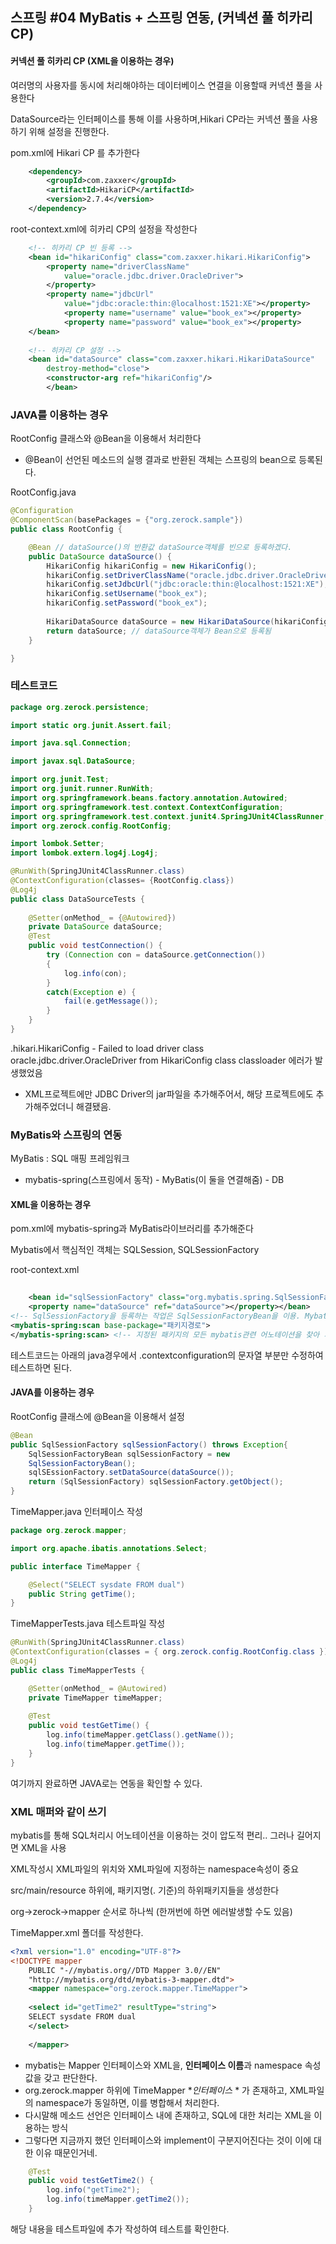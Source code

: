 ## 스프링 #04 MyBatis + 스프링 연동, (커넥션 풀 히카리CP)



#### 커넥션 풀 히카리 CP (XML을 이용하는 경우)

여러명의 사용자를 동시에 처리해야하는 데이터베이스 연결을 이용할때 커넥션 풀을 사용한다

DataSource라는 인터페이스를 통해 이를 사용하며,Hikari CP라는 커넥션 풀을 사용하기 위해 설정을 진행한다.

pom.xml에 Hikari CP 를 추가한다

```xml
	<dependency>
	    <groupId>com.zaxxer</groupId>
	    <artifactId>HikariCP</artifactId>
	    <version>2.7.4</version>
	</dependency>
```

root-context.xml에 히카리 CP의 설정을 작성한다

```xml
	<!-- 히카리 CP 빈 등록 -->
	<bean id="hikariConfig" class="com.zaxxer.hikari.HikariConfig">
		<property name="driverClassName"
			value="oracle.jdbc.driver.OracleDriver">
		</property>
		<property name="jdbcUrl"
			value="jdbc:oracle:thin:@localhost:1521:XE"></property>
			<property name="username" value="book_ex"></property>
			<property name="password" value="book_ex"></property>
	</bean>	
		
	<!-- 히카리 CP 설정 -->
	<bean id="dataSource" class="com.zaxxer.hikari.HikariDataSource"
		destroy-method="close">
		<constructor-arg ref="hikariConfig"/>
		</bean>

```



### JAVA를 이용하는 경우

RootConfig 클래스와 @Bean을 이용해서 처리한다

- @Bean이 선언된 메소드의 실행 결과로 반환된 객체는 스프링의 bean으로 등록된다.

RootConfig.java

```java
@Configuration
@ComponentScan(basePackages = {"org.zerock.sample"})
public class RootConfig {

	@Bean // dataSource()의 반환값 dataSource객체를 빈으로 등록하겠다.
	public DataSource dataSource() {
		HikariConfig hikariConfig = new HikariConfig();
		hikariConfig.setDriverClassName("oracle.jdbc.driver.OracleDriver");
		hikariConfig.setJdbcUrl("jdbc:oracle:thin:@localhost:1521:XE");
		hikariConfig.setUsername("book_ex");
		hikariConfig.setPassword("book_ex");
		
		HikariDataSource dataSource = new HikariDataSource(hikariConfig);
		return dataSource; // dataSource객체가 Bean으로 등록됨
	}

}

```



### 테스트코드

```java
package org.zerock.persistence;

import static org.junit.Assert.fail;

import java.sql.Connection;

import javax.sql.DataSource;

import org.junit.Test;
import org.junit.runner.RunWith;
import org.springframework.beans.factory.annotation.Autowired;
import org.springframework.test.context.ContextConfiguration;
import org.springframework.test.context.junit4.SpringJUnit4ClassRunner;
import org.zerock.config.RootConfig;

import lombok.Setter;
import lombok.extern.log4j.Log4j;

@RunWith(SpringJUnit4ClassRunner.class)
@ContextConfiguration(classes= {RootConfig.class})
@Log4j
public class DataSourceTests {
	
	@Setter(onMethod_ = {@Autowired})
	private DataSource dataSource;
	@Test
	public void testConnection() {
		try (Connection con = dataSource.getConnection())
		{
			log.info(con);
		}
		catch(Exception e) {
			fail(e.getMessage());
		}
	}
}

```

.hikari.HikariConfig - Failed to load driver class oracle.jdbc.driver.OracleDriver from HikariConfig class classloader 에러가 발생했었음

- XML프로젝트에만 JDBC Driver의 jar파일을 추가해주어서, 해당 프로젝트에도 추가해주었더니 해결됐음.



### MyBatis와 스프링의 연동

MyBatis : SQL 매핑 프레임워크

- mybatis-spring(스프링에서 동작) - MyBatis(이 둘을 연결해줌) - DB

#### XML을 이용하는 경우

pom.xml에 mybatis-spring과 MyBatis라이브러리를 추가해준다

Mybatis에서 핵심적인 객체는 SQLSession, SQLSessionFactory



root-context.xml

```xml
		
	<bean id="sqlSessionFactory" class="org.mybatis.spring.SqlSessionFactoryBean">
	<property name="dataSource" ref="dataSource"></property></bean>
<!-- SqlSessionFactory을 등록하는 작업은 SqlSessionFactoryBean을 이용. Mybatis의 패키지가 아닌, 스프링과 연동작업을 처리하는 mybatis-spring라이브러리이다.-->
<mybatis-spring:scan base-package="패키지경로">
</mybatis-spring:scan> <!-- 지정된 패키지의 모든 mybatis관련 어노테이션을 찾아 처리한다. -->
```

테스트코드는 아래의 java경우에서 .contextconfiguration의 문자열 부분만 수정하여 테스트하면 된다.





#### JAVA를 이용하는 경우

RootConfig 클래스에 @Bean을 이용해서 설정

```java
@Bean
public SqlSessionFactory sqlSessionFactory() throws Exception{
	SqlSessionFactoryBean sqlSessionFactory = new
	SqlSessionFactoryBean();
	sqlSEssionFactory.setDataSource(dataSource());
	return (SqlSessionFactory) sqlSessionFactory.getObject();
}
```

TimeMapper.java 인터페이스 작성

```java
package org.zerock.mapper;

import org.apache.ibatis.annotations.Select;

public interface TimeMapper {

	@Select("SELECT sysdate FROM dual")
	public String getTime();
}
```

TimeMapperTests.java 테스트파일 작성

```java
@RunWith(SpringJUnit4ClassRunner.class)
@ContextConfiguration(classes = { org.zerock.config.RootConfig.class })
@Log4j
public class TimeMapperTests {

	@Setter(onMethod_ = @Autowired)
	private TimeMapper timeMapper;
	
	@Test
	public void testGetTime() {
		log.info(timeMapper.getClass().getName());
		log.info(timeMapper.getTime());
	}
}

```

여기까지 완료하면 JAVA로는 연동을 확인할 수 있다.





### XML 매퍼와 같이 쓰기

mybatis를 통해 SQL처리시 어노테이션을 이용하는 것이 압도적 편리.. 그러나 길어지면 XML을 사용

XML작성시 XML파일의 위치와 XML파일에 지정하는 namespace속성이 중요

src/main/resource 하위에, 패키지명(. 기준)의 하위패키지들을 생성한다

org->zerock->mapper 순서로 하나씩 (한꺼번에 하면 에러발생할 수도 있음)

TimeMapper.xml 폴더를 작성한다.

```xml
<?xml version="1.0" encoding="UTF-8"?>
<!DOCTYPE mapper
	PUBLIC "-//mybatis.org//DTD Mapper 3.0//EN"
	"http://mybatis.org/dtd/mybatis-3-mapper.dtd">
	<mapper namespace="org.zerock.mapper.TimeMapper"> 
	
	<select id="getTime2" resultType="string">
	SELECT sysdate FROM dual
	</select>
	
	</mapper>
```

- mybatis는 Mapper 인터페이스와 XML을, **인터페이스 이름**과 namespace 속성 값을 갖고 판단한다.
- org.zerock.mapper 하위에 TimeMapper **인터페이스* * 가 존재하고, XML파일의 namespace가 동일하면, 이를 병합해서 처리한다.
- 다시말해 메소드 선언은 인터페이스 내에 존재하고, SQL에 대한 처리는 XML을 이용하는 방식
- 그렇다면 지금까지 했던 인터페이스와 implement이 구분지어진다는 것이 이에 대한 이유 때문인거네.

```java
	@Test
	public void testGetTime2() {
		log.info("getTime2");
		log.info(timeMapper.getTime2());
	}
```

해당 내용을 테스트파일에 추가 작성하여 테스트를 확인한다.